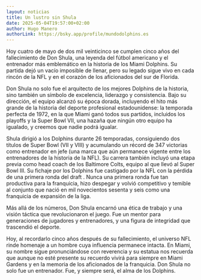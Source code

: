 ```yaml
---
layout: noticias
title: Un lustro sin Shula
date: 2025-05-04T19:57:00+02:00
author: Hugo Manero
authorLink: https://bsky.app/profile/mundodolphins.es
---
```

Hoy cuatro de mayo de dos mil veinticinco se cumplen cinco años del fallecimiento de Don Shula, una leyenda del fútbol americano y el entrenador más emblemático en la historia de los Miami Dolphins. Su partida dejó un vacío imposible de llenar, pero su legado sigue vivo en cada rincón de la NFL y en el corazón de los aficionados del sur de Florida.

Don Shula no solo fue el arquitecto de los mejores Dolphins de la historia,  sino también un símbolo de excelencia, liderazgo y consistencia. Bajo su dirección, el equipo alcanzó su época dorada, incluyendo el hito más grande de la historia del deporte profesional estadounidense: la temporada perfecta de 1972, en la que Miami ganó todos sus partidos, incluidos los playoffs y la Super Bowl VII, una hazaña que ningún otro equipo ha igualado, y creemos que nadie podrá igualar.

Shula dirigió a los Dolphins durante 26 temporadas, consiguiendo dos títulos de Super Bowl (VII y VIII) y acumulando un récord de 347 victorias como entrenador en jefe (una marca  que aún permanece vigente entre los entrenadores de la historia de la NFL). Su carrera también incluyó una etapa previa como head coach de los Baltimore Colts, equipo al que llevó al Super Bowl III. Su fichaje por los Dolphins fue castigado por la NFL con la pérdida de una primera ronda del draft . Nunca una primera ronda fue tan productiva para la franquicia, hizo despegar y volvió competitivo y temible al conjunto que nació en mil novecientos sesenta y seis como una franquicia de expansión de la liga.

Más allá de los números, Don Shula encarnó una ética de trabajo y una visión táctica que revolucionaron el juego. Fue un mentor para generaciones de jugadores y entrenadores, y una figura de integridad que trascendió el deporte.

Hoy, al recordarlo cinco años después de su fallecimiento, el universo NFL rinde homenaje a un hombre cuya influencia permanece intacta. En Miami, su nombre sigue pronunciándose con reverencia y su estatua nos recuerda que aunque no esté presente su recuerdo vivirá para siempre en Miami Gardens y en la memoria de los aficionados de la franquicia. Don Shula no solo fue un entrenador. Fue, y siempre será, el alma de los Dolphins.
